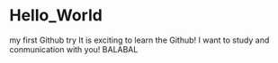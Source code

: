 # Hello_World
my first Github try
It is exciting to learn the Github! I want to study and conmunication with you!
BALABAL
